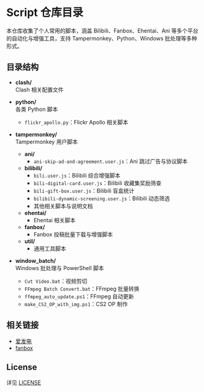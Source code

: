 # Script 仓库目录

本仓库收集了个人常用的脚本，涵盖 Bilibili、Fanbox、Ehentai、Ani 等多个平台的自动化与增强工具，支持 Tampermonkey、Python、Windows 批处理等多种形式。

## 目录结构

- **clash/**  
  Clash 相关配置文件

- **python/**  
  各类 Python 脚本  
  - `flickr_apollo.py`：Flickr Apollo 相关脚本

- **tampermonkey/**  
  Tampermonkey 用户脚本  
  - **ani/**  
    - `ani-skip-ad-and-agreement.user.js`：Ani 跳过广告与协议脚本
  - **bilibili/**  
    - `bili.user.js`：Bilibili 综合增强脚本  
    - `bili-digital-card.user.js`：Bilibili 收藏集奖励筛查  
    - `bili-gift-box.user.js`：Bilibili 盲盒统计  
    - `bilibili-dynamic-screening.user.js`：Bilibili 动态筛选  
    - 其他相关脚本与说明文档
  - **ehentai/**  
    - Ehentai 相关脚本
  - **fanbox/**  
    - Fanbox 投稿批量下载与增强脚本
  - **util/**  
    - 通用工具脚本

- **window_batch/**  
  Windows 批处理与 PowerShell 脚本  
  - `Cut Video.bat`：视频剪切  
  - `FFmpeg Batch Convert.bat`：FFmpeg 批量转换  
  - `ffmpeg_auto_update.ps1`：FFmpeg 自动更新  
  - `make_CS2_OP_with_img.ps1`：CS2 OP 制作

## 相关链接

- [爱发电](https://afdian.net/@Schwi)
- [fanbox](https://schwi.fanbox.cc/)

## License

详见 [LICENSE](LICENSE)
